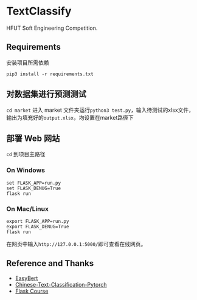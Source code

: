 # TextClassify
HFUT Soft Engineering Competition.

## Requirements
安装项目所需依赖
```
pip3 install -r requirements.txt
```

## 对数据集进行预测测试
`cd market` 进入 market 文件夹运行`python3 test.py`，输入待测试的xlsx文件，输出为填充好的`output.xlsx`，均设置在market路径下

## 部署 Web 网站
`cd` 到项目主路径
### On Windows
```
set FLASK_APP=run.py
set FLASK_DENUG=True
flask run
```
### On Mac/Linux 
```
export FLASK_APP=run.py
export FLASK_DENUG=True
flask run
```
在网页中输入`http://127.0.0.1:5000/`即可查看在线网页。

## Reference and Thanks
- [EasyBert](https://github.com/rsanshierli/EasyBert)
- [Chinese-Text-Classification-Pytorch](https://github.com/649453932/Chinese-Text-Classification-Pytorch)
- [Flask Course](https://www.youtube.com/watch?v=Qr4QMBUPxWo)
